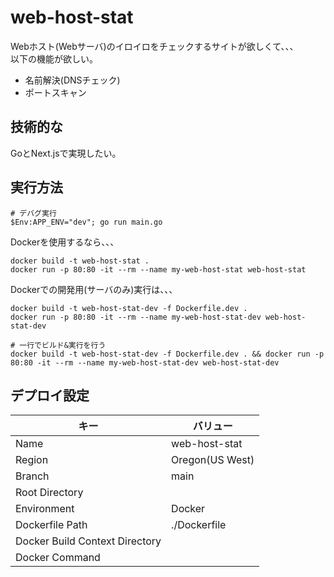 # web-host-stat

Webホスト(Webサーバ)のイロイロをチェックするサイトが欲しくて、、、  
以下の機能が欲しい。  

- 名前解決(DNSチェック)
- ポートスキャン

## 技術的な

GoとNext.jsで実現したい。  

## 実行方法

```shell
# デバグ実行
$Env:APP_ENV="dev"; go run main.go
```

Dockerを使用するなら、、、  

```shell
docker build -t web-host-stat .
docker run -p 80:80 -it --rm --name my-web-host-stat web-host-stat
```

Dockerでの開発用(サーバのみ)実行は、、、

```shell
docker build -t web-host-stat-dev -f Dockerfile.dev .
docker run -p 80:80 -it --rm --name my-web-host-stat-dev web-host-stat-dev

# 一行でビルド&実行を行う
docker build -t web-host-stat-dev -f Dockerfile.dev . && docker run -p 80:80 -it --rm --name my-web-host-stat-dev web-host-stat-dev
```

## デプロイ設定

| キー | バリュー |
| ---- | ---- |
| Name | web-host-stat |
| Region | Oregon(US West) |
| Branch | main |
| Root Directory |  |
| Environment | Docker |
| Dockerfile Path | ./Dockerfile |
| Docker Build Context Directory |  |
| Docker Command |  |
